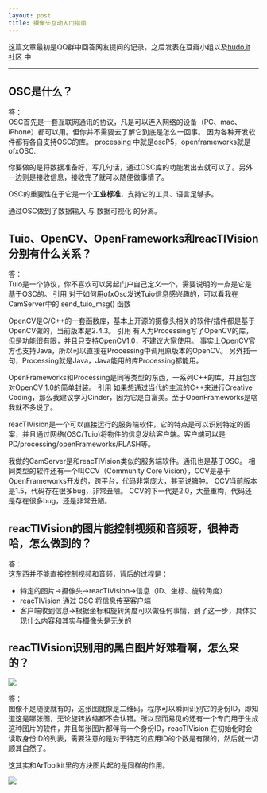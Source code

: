 ```yaml
---
layout: post
title: 摄像头互动入门指南
---
```


这篇文章最初是QQ群中回答网友提问的记录，之后发表在豆瓣小组以及[hudo.it 社区](http://www.hudo.it/index.php/topic,16.0.html) 中

------------

OSC是什么？ 
---
答：   
OSC首先是一套互联网通讯的协议，凡是可以连入网络的设备（PC、mac、iPhone）都可以用。但你并不需要去了解它到底是怎么一回事。 
因为各种开发软件都有各自支持OSC的库。
processing 中就是oscP5，openframeworks就是ofxOSC. 

你要做的是将数据准备好，写几句话，通过OSC库的功能发出去就可以了。另外一边则是接收信息，接收完了就可以随便做事情了。 

OSC的重要性在于它是一个**工业标准**，支持它的工具、语言足够多。

通过OSC做到了数据输入 与 数据可视化 的分离。 

Tuio、OpenCV、OpenFrameworks和reacTIVision分别有什么关系？ 
---
答：   
Tuio是一个协议，你不喜欢可以另起门户自己定义一个，需要说明的一点是它是基于OSC的。 
引用
对于如何用ofxOsc发送Tuio信息感兴趣的，可以看我在CamServer中的 send_tuio_msg() 函数

OpenCV是C/C++的一套函数库，基本上开源的摄像头相关的软件/插件都是基于OpenCV做的，当前版本是2.4.3。 
引用
有人为Processing写了OpenCV的库，但是功能很有限，并且只支持OpenCV1.0，不建议大家使用。
事实上OpenCV官方也支持Java，所以可以直接在Processing中调用原版本的OpenCV。
另外插一句，Processing就是Java，Java能用的库Processing都能用。

OpenFrameworks和Processing是同等类型的东西，一系列C++的库，并且包含对OpenCV 1.0的简单封装。 
引用
如果想通过当代的主流的C++来进行Creative Coding，那么我建议学习Cinder，因为它是白富美。至于OpenFrameworks是啥我就不多说了。

reacTIVision是一个可以直接运行的服务端软件，它的特点是可以识别特定的图案，并且通过网络(OSC/Tuio)将物件的信息发给客户端。客户端可以是PD/processing/openFrameworks/FLASH等。 

我做的CamServer是和reacTIVision类似的服务端软件。通讯也是基于OSC。 
相同类型的软件还有一个叫CCV（Community Core Vision），CCV是基于OpenFrameworks开发的，跨平台，代码非常庞大，甚至说臃肿。 
CCV当前版本是1.5，代码存在很多bug，非常丑陋。
CCV的下一代是2.0，大量重构，代码还是存在很多bug，还是非常丑陋。

reacTIVision的图片能控制视频和音频呀，很神奇哈，怎么做到的？ 
---
答：  
这东西并不能直接控制视频和音频，背后的过程是：   

- 特定的图片->摄像头->reacTIVision->信息（ID、坐标、旋转角度）    
- reacTIVision 通过 OSC 将信息传至客户端    
- 客户端收到信息->根据坐标和旋转角度可以做任何事情，到了这一步，具体实现什么内容和其实与摄像头是无关的

reacTIVision识别用的黑白图片好难看啊，怎么来的？ 
---
![](http://reactivision.sourceforge.net/thumbs/reactivision02.png)

答：  
图像不是随便就有的，这张图就像是二维码，程序可以瞬间识别它的身份ID，即知道这是哪张图，无论旋转放缩都不会认错。所以显而易见的还有一个专门用于生成这种图片的软件，并且每张图片都伴有一个身份ID，reacTIVision 在初始化时会读取身份ID的列表，需要注意的是对于特定的应用ID的个数是有限的，然后就一切顺其自然了。

这其实和ArToolkit里的方块图片起的是同样的作用。 

![](http://www.hitl.washington.edu/artoolkit/images/nakaohome.jpg)



